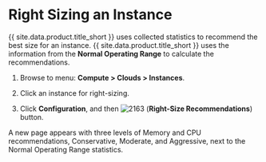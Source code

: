 # Right Sizing an Instance

{{ site.data.product.title_short }} uses collected statistics to recommend the best size for
an instance. {{ site.data.product.title_short }} uses the information from the **Normal
Operating Range** to calculate the recommendations.

1.  Browse to menu: **Compute > Clouds > Instances**.

2.  Click an instance for right-sizing.

3.  Click **Configuration**, and then
    ![2163](../images/2163.png) (**Right-Size Recommendations**) button.

A new page appears with three levels of Memory and CPU recommendations,
Conservative, Moderate, and Aggressive, next to the Normal Operating
Range statistics.
